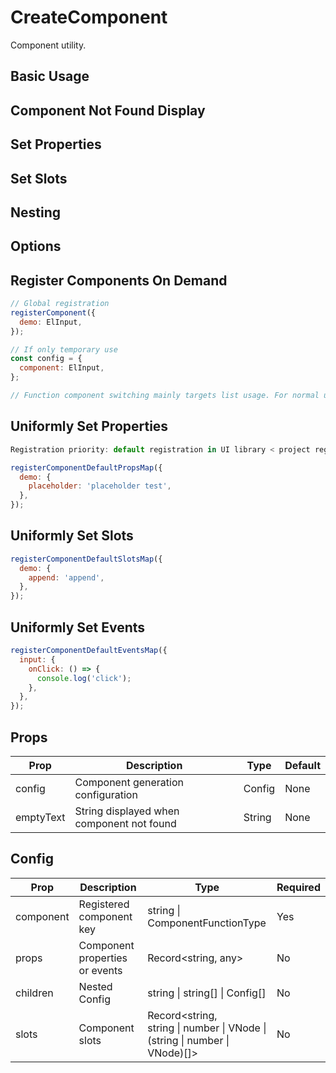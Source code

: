# CreateComponent

Component utility.

## Basic Usage

<demo vue="ui/CreateComponent/basic.vue" />

## Component Not Found Display

<demo vue="ui/CreateComponent/emptyText.vue" />

## Set Properties

<demo vue="ui/CreateComponent/props.vue" />

## Set Slots

<demo vue="ui/CreateComponent/slots.vue" />

## Nesting

<demo vue="ui/CreateComponent/children.vue" />

## Options

<demo vue="ui/CreateComponent/options.vue" />

## Register Components On Demand

```js
// Global registration
registerComponent({
  demo: ElInput,
});

// If only temporary use
const config = {
  component: ElInput,
};

// Function component switching mainly targets list usage. For normal use, just modify the component value directly
```

<demo vue="ui/CreateComponent/registerComponent.vue" />

## Uniformly Set Properties

```js
Registration priority: default registration in UI library < project registration < component config registration < component property registration;

registerComponentDefaultPropsMap({
  demo: {
    placeholder: 'placeholder test',
  },
});
```

<demo vue="ui/CreateComponent/registerProps.vue" />

## Uniformly Set Slots

```js
registerComponentDefaultSlotsMap({
  demo: {
    append: 'append',
  },
});
```

<demo vue="ui/CreateComponent/registerSlots.vue" />

## Uniformly Set Events

```js
registerComponentDefaultEventsMap({
  input: {
    onClick: () => {
      console.log('click');
    },
  },
});
```

<demo vue="ui/CreateComponent/registerEvents.vue" />

## Props

| Prop      | Description                               | Type   | Default |
| --------- | ----------------------------------------- | ------ | ------- |
| config    | Component generation configuration        | Config | None    |
| emptyText | String displayed when component not found | String | None    |

## Config

| Prop      | Description                    | Type                                                                                  | Required |
| --------- | ------------------------------ | ------------------------------------------------------------------------------------- | -------- |
| component | Registered component key       | string \| ComponentFunctionType                                                       | Yes      |
| props     | Component properties or events | Record<string, any>                                                                   | No       |
| children  | Nested Config                  | string \| string[] \| Config[]                                                        | No       |
| slots     | Component slots                | Record<string, <br/>string \| number \| VNode \| <br/> (string \| number \| VNode)[]> | No       |
